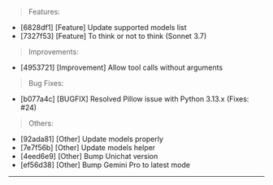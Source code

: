 > Features:
- [6828df1] [Feature] Update supported models list
- [7327f53] [Feature] To think or not to think (Sonnet 3.7)

> Improvements:
- [4953721] [Improvement] Allow tool calls without arguments

> Bug Fixes:
- [b077a4c] [BUGFIX] Resolved Pillow issue with Python 3.13.x (Fixes: #24)

> Others:
- [92ada81] [Other] Update models properly
- [7e7f56b] [Other] Update models helper
- [4eed6e9] [Other] Bump Unichat version
- [ef56d38] [Other] Bump Gemini Pro to latest mode


---
